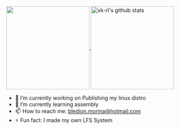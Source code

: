   <a href="https://github.com/xk-rl">
    <img align="center" src="https://github-readme-stats.vercel.app/api/top-langs/?username=xk-rl&hide=ASP.NET,jupyter%20notebook&theme=dark&hide_langs_below=1" height="220px"/>
  </a>
  <a href="https://github.com/xk-rl">
   <img align="center" src="https://github-readme-stats.vercel.app/api?username=xk-rl&count_private=true&hide=stars&show_icons=true&theme=dark&line_height=27" alt="xk-rl's github stats" height="220px" />
  </a>
  
- 🔭 I’m currently working on Publishing my linux distro
- 🌱 I’m currently learning assembly
- 📫 How to reach me: bledion.morina@hotmail.com
- ⚡ Fun fact: I made my own LFS System
